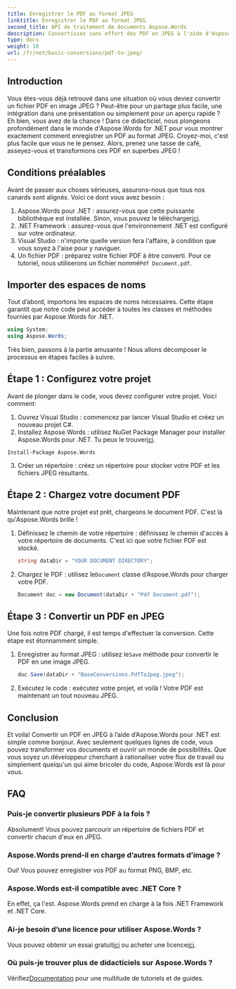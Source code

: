 ```yaml
---
title: Enregistrer le PDF au format JPEG
linktitle: Enregistrer le PDF au format JPEG
second_title: API de traitement de documents Aspose.Words
description: Convertissez sans effort des PDF en JPEG à l'aide d'Aspose.Words pour .NET. Suivez notre guide détaillé avec des exemples et des FAQ. Parfait pour les développeurs et les passionnés.
type: docs
weight: 10
url: /fr/net/basic-conversions/pdf-to-jpeg/
---
```

## Introduction

Vous êtes-vous déjà retrouvé dans une situation où vous deviez convertir un fichier PDF en image JPEG ? Peut-être pour un partage plus facile, une intégration dans une présentation ou simplement pour un aperçu rapide ? Eh bien, vous avez de la chance ! Dans ce didacticiel, nous plongeons profondément dans le monde d'Aspose.Words for .NET pour vous montrer exactement comment enregistrer un PDF au format JPEG. Croyez-moi, c'est plus facile que vous ne le pensez. Alors, prenez une tasse de café, asseyez-vous et transformons ces PDF en superbes JPEG !

## Conditions préalables

Avant de passer aux choses sérieuses, assurons-nous que tous nos canards sont alignés. Voici ce dont vous avez besoin :

1.  Aspose.Words pour .NET : assurez-vous que cette puissante bibliothèque est installée. Sinon, vous pouvez le télécharger[ici](https://releases.aspose.com/words/net/).
2. .NET Framework : assurez-vous que l'environnement .NET est configuré sur votre ordinateur.
3. Visual Studio : n'importe quelle version fera l'affaire, à condition que vous soyez à l'aise pour y naviguer.
4.  Un fichier PDF : préparez votre fichier PDF à être converti. Pour ce tutoriel, nous utiliserons un fichier nommé`Pdf Document.pdf`.

## Importer des espaces de noms

Tout d’abord, importons les espaces de noms nécessaires. Cette étape garantit que notre code peut accéder à toutes les classes et méthodes fournies par Aspose.Words for .NET.

```csharp
using System;
using Aspose.Words;
```

Très bien, passons à la partie amusante ! Nous allons décomposer le processus en étapes faciles à suivre.

## Étape 1 : Configurez votre projet

Avant de plonger dans le code, vous devez configurer votre projet. Voici comment:

1. Ouvrez Visual Studio : commencez par lancer Visual Studio et créez un nouveau projet C#.
2.  Installez Aspose.Words : utilisez NuGet Package Manager pour installer Aspose.Words pour .NET. Tu peux le trouver[ici](https://releases.aspose.com/words/net/).

```shell
Install-Package Aspose.Words
```

3. Créer un répertoire : créez un répertoire pour stocker votre PDF et les fichiers JPEG résultants.

## Étape 2 : Chargez votre document PDF

Maintenant que notre projet est prêt, chargeons le document PDF. C'est là qu'Aspose.Words brille !

1. Définissez le chemin de votre répertoire : définissez le chemin d'accès à votre répertoire de documents. C'est ici que votre fichier PDF est stocké.

    ```csharp
    string dataDir = "YOUR DOCUMENT DIRECTORY";
    ```

2.  Chargez le PDF : utilisez le`Document` classe d’Aspose.Words pour charger votre PDF.

    ```csharp
    Document doc = new Document(dataDir + "Pdf Document.pdf");
    ```

## Étape 3 : Convertir un PDF en JPEG

Une fois notre PDF chargé, il est temps d'effectuer la conversion. Cette étape est étonnamment simple.

1.  Enregistrer au format JPEG : utilisez le`Save` méthode pour convertir le PDF en une image JPEG.

    ```csharp
    doc.Save(dataDir + "BaseConversions.PdfToJpeg.jpeg");
    ```

2. Exécutez le code : exécutez votre projet, et voilà ! Votre PDF est maintenant un tout nouveau JPEG.

## Conclusion

Et voila! Convertir un PDF en JPEG à l’aide d’Aspose.Words pour .NET est simple comme bonjour. Avec seulement quelques lignes de code, vous pouvez transformer vos documents et ouvrir un monde de possibilités. Que vous soyez un développeur cherchant à rationaliser votre flux de travail ou simplement quelqu'un qui aime bricoler du code, Aspose.Words est là pour vous.

## FAQ

### Puis-je convertir plusieurs PDF à la fois ?
Absolument! Vous pouvez parcourir un répertoire de fichiers PDF et convertir chacun d'eux en JPEG.

### Aspose.Words prend-il en charge d’autres formats d’image ?
Oui! Vous pouvez enregistrer vos PDF au format PNG, BMP, etc.

### Aspose.Words est-il compatible avec .NET Core ?
En effet, ça l'est. Aspose.Words prend en charge à la fois .NET Framework et .NET Core.

### Ai-je besoin d’une licence pour utiliser Aspose.Words ?
 Vous pouvez obtenir un essai gratuit[ici](https://releases.aspose.com/) ou acheter une licence[ici](https://purchase.aspose.com/buy).

### Où puis-je trouver plus de didacticiels sur Aspose.Words ?
 Vérifiez[Documentation](https://reference.aspose.com/words/net/) pour une multitude de tutoriels et de guides.
